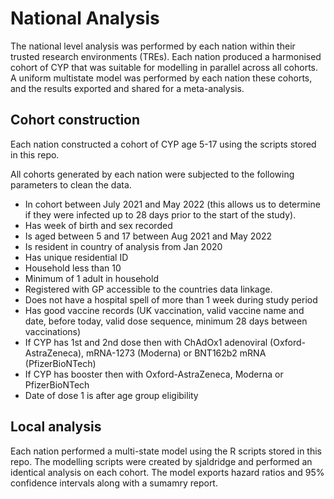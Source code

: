 # National Analysis

The national level analysis was performed by each nation within their trusted research environments (TREs). Each nation produced a harmonised cohort of CYP that was suitable for modelling in parallel across all cohorts. A uniform multistate model was performed by each nation these cohorts, and the results exported and shared for a meta-analysis.

## Cohort construction

Each nation constructed a cohort of CYP age 5-17 using the scripts stored in this repo.

All cohorts generated by each nation were subjected to the following parameters to clean the data.

* In cohort between July 2021 and May 2022 (this allows us to determine if they were infected up to 28 days prior to the start of the study).
* Has week of birth and sex recorded
* Is aged between 5 and 17 between Aug 2021 and May 2022
* Is resident in country of analysis from Jan 2020
* Has unique residential ID
* Household less than 10
* Minimum of 1 adult in household
* Registered with GP accessible to the countries data linkage.
* Does not have a hospital spell of more than 1 week during study period
* Has good vaccine records (UK vaccination, valid vaccine name and date, before today, valid dose sequence, minimum 28 days between vaccinations) 
* If CYP has 1st and 2nd dose then with ChAdOx1 adenoviral (Oxford-AstraZeneca), mRNA-1273 (Moderna) or BNT162b2 mRNA (PfizerBioNTech)
* If CYP has booster then with Oxford-AstraZeneca, Moderna or PfizerBioNTech
* Date of dose 1 is after age group eligibility

## Local analysis

Each nation performed a multi-state model using the R scripts stored in this repo. The modelling scripts were created by sjaldridge and performed an identical analysis on each cohort. The model exports hazard ratios and 95% confidence intervals along with a sumamry report.
